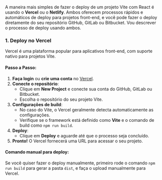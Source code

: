 A maneira mais simples de fazer o deploy de um projeto Vite com React é usando o **Vercel** ou o **Netlify**. Ambos oferecem processos rápidos e automáticos de deploy para projetos front-end, e você pode fazer o deploy diretamente do seu repositório GitHub, GitLab ou Bitbucket. Vou descrever o processo de deploy usando ambos.

### 1. Deploy no Vercel

Vercel é uma plataforma popular para aplicativos front-end, com suporte nativo para projetos Vite.

#### Passo a Passo:

1. **Faça login** ou **crie uma conta** no [Vercel](https://vercel.com/).
2. **Conecte o repositório**:
   - Clique em **New Project** e conecte sua conta do GitHub, GitLab ou Bitbucket.
   - Escolha o repositório do seu projeto Vite.
3. **Configurações de build**:
   - No caso do Vite, o Vercel geralmente detecta automaticamente as configurações.
   - Verifique se o framework está definido como **Vite** e o comando de build como `npm run build`.
4. **Deploy**:
   - Clique em **Deploy** e aguarde até que o processo seja concluído.
5. **Pronto!** O Vercel fornecerá uma URL para acessar o seu projeto.

#### Comando manual para deploy:
Se você quiser fazer o deploy manualmente, primeiro rode o comando `npm run build` para gerar a pasta `dist`, e faça o upload manualmente para Vercel.
